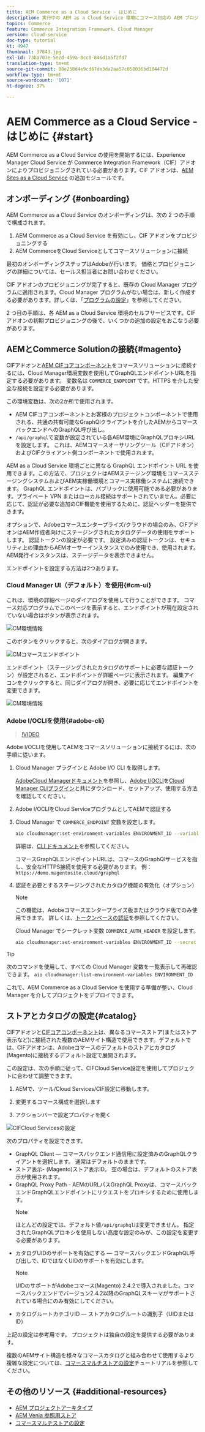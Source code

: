 ```yaml
---
title: AEM Commerce as a Cloud Service - はじめに
description: 実行中の AEM as a Cloud Service 環境にコマース対応の AEM プロジェクトをデプロイする方法を説明します。Adobe Cloud Manager の機能と CI／CD パイプラインを使用すると、実行中の環境に対する Venia 参照ストアフロントを構築できます。
topics: Commerce
feature: Commerce Integration Framework、Cloud Manager
version: cloud-service
doc-type: tutorial
kt: 4947
thumbnail: 37843.jpg
exl-id: 73ba707e-5e2d-459a-8cc8-846d1a5f2fd7
translation-type: tm+mt
source-git-commit: 08e258d4e9cd67de3da2aa57c058036bd104472d
workflow-type: tm+mt
source-wordcount: '1071'
ht-degree: 37%

---
```


# AEM Commerce as a Cloud Service - はじめに {#start}

AEM Commerce as a Cloud Service の使用を開始するには、Experience Manager Cloud Service が Commerce Integration Framework（CIF）アドオンによりプロビジョニングされている必要があります。CIF アドオンは、[AEM Sites as a Cloud Service](https://docs.adobe.com/content/help/ja-JP/experience-manager-cloud-service/sites/home.html) の追加モジュールです。

## オンボーディング {#onboarding}

AEM Commerce as a Cloud Service のオンボーディングは、次の 2 つの手順で構成されます。

1. AEM Commerce as a Cloud Service を有効にし、CIF アドオンをプロビジョニングする
2. AEM CommerceをCloud Serviceとしてコマースソリューションに接続

最初のオンボーディングステップはAdobeが行います。 価格とプロビジョニングの詳細については、セールス担当者にお問い合わせください。

CIF アドオンのプロビジョニングが完了すると、既存の Cloud Manager プログラムに適用されます。Cloud Manager プログラムがない場合は、新しく作成する必要があります。詳しくは、「[プログラムの設定](https://docs.adobe.com/content/help/ja-JP/experience-manager-cloud-manager/using/getting-started/setting-up-program.html)」を参照してください。

2 つ目の手順は、各 AEM as a Cloud Service 環境のセルフサービスです。CIF アドオンの初期プロビジョニングの後で、いくつかの追加の設定をおこなう必要があります。

## AEMとCommerce Solutionの接続{#magento}

CIFアドオンと[AEM CIFコアコンポーネント](https://github.com/adobe/aem-core-cif-components)をコマースソリューションに接続するには、Cloud Manager環境変数を使用してGraphQLエンドポイントURLを指定する必要があります。 変数名は `COMMERCE_ENDPOINT` です。HTTPS を介した安全な接続を設定する必要があります。

この環境変数は、次の2か所で使用されます。

- AEM CIFコアコンポーネントとお客様のプロジェクトコンポーネントで使用される、共通の共有可能なGraphQlクライアントを介したAEMからコマースバックエンドへのGraphQL呼び出し。
- `/api/graphql`で変数が設定されている各AEM環境にGraphQLプロキシURLを設定します。 これは、AEMコマースオーサリングツール（CIFアドオン）およびCIFクライアント側コンポーネントで使用されます。

AEM as a Cloud Service 環境ごとに異なる GraphQL エンドポイント URL を使用できます。この方法で、プロジェクトはAEMステージング環境をコマースステージングシステムおよびAEM実稼働環境とコマース実稼働システムに接続できます。  GraphQL エンドポイントは、パブリックに使用可能である必要があります。プライベート VPN またはローカル接続はサポートされていません。必要に応じて、認証が必要な追加のCIF機能を使用するために、認証ヘッダーを提供できます。

オプションで、Adobeコマースエンタープライズ/クラウドの場合のみ、CIFアドオンはAEM作成者向けにステージングされたカタログデータの使用をサポートします。 認証トークンの設定が必要です。 設定済みの認証トークンは、セキュリティ上の理由からAEMオーサーインスタンスでのみ使用でき、使用されます。 AEM発行インスタンスは、ステージデータを表示できません。

エンドポイントを設定する方法は2つあります。

### Cloud Manager UI（デフォルト）を使用{#cm-ui}

これは、環境の詳細ページのダイアログを使用して行うことができます。 コマース対応プログラムでこのページを表示すると、エンドポイントが現在設定されていない場合はボタンが表示されます。

![CM環境情報](/help/commerce-cloud/assets/commerce-cmui.png)

このボタンをクリックすると、次のダイアログが開きます。

![CMコマースエンドポイント](/help/commerce-cloud/assets/commerce-cm-endpoint.png)

エンドポイント（ステージングされたカタログのサポートに必要な認証トークン）が設定されると、エンドポイントが詳細ページに表示されます。 編集アイコンをクリックすると、同じダイアログが開き、必要に応じてエンドポイントを変更できます。

![CM環境情報](/help/commerce-cloud/assets/commerce-cmui-done.png)

### Adobe I/OCLIを使用{#adobe-cli}

>[!VIDEO](https://video.tv.adobe.com/v/37843?quality=12&learn=on)

Adobe I/OCLIを使用してAEMをコマースソリューションに接続するには、次の手順に従います。

1. Cloud Manager プラグインと Adobe I/O CLI を取得します。

   [AdobeCloud Managerドキュメント](https://docs.adobe.com/content/help/ja-JP/experience-manager-cloud-manager/using/introduction-to-cloud-manager.html)を参照し、[Adobe I/OCLI](https://github.com/adobe/aio-cli)を[Cloud Manager CLIプラグイン](https://github.com/adobe/aio-cli-plugin-cloudmanager)と共にダウンロード、セットアップ、使用する方法を確認してください。

2. Adobe I/OCLIをCloud ServiceプログラムとしてAEMで認証する

3. Cloud Manager で `COMMERCE_ENDPOINT` 変数を設定します。

   ```bash
   aio cloudmanager:set-environment-variables ENVIRONMENT_ID --variable COMMERCE_ENDPOINT "<Magento GraphQL endpoint URL>"
   ```

   詳細は、[CLI ドキュメント](https://github.com/adobe/aio-cli-plugin-cloudmanager#aio-cloudmanagerset-environment-variables-environmentid)を参照してください。

   コマースGraphQLエンドポイントURLは、コマースのGraphQlサービスを指し、安全なHTTPS接続を使用する必要があります。 例：`https://demo.magentosite.cloud/graphql`

4. 認証を必要とするステージングされたカタログ機能の有効化（オプション）

   >[!NOTE]
   >
   >この機能は、Adobeコマースエンタープライズ版またはクラウド版でのみ使用できます。 詳しくは、[トークンベースの認証](https://devdocs.magento.com/guides/v2.4/get-started/authentication/gs-authentication-token.html#integration-tokens)を参照してください。

   Cloud Manager でシークレット変数 `COMMERCE_AUTH_HEADER` を設定します。

   ```bash
   aio cloudmanager:set-environment-variables ENVIRONMENT_ID --secret COMMERCE_AUTH_HEADER "Authorization: Bearer <Access Token>"
   ```

>[!TIP]
>
>次のコマンドを使用して、すべての Cloud Manager 変数を一覧表示して再確認できます。 `aio cloudmanager:list-environment-variables ENVIRONMENT_ID`

これで、AEM Commerce as a Cloud Service を使用する準備が整い、Cloud Manager を介してプロジェクトをデプロイできます。

## ストアとカタログの設定{#catalog}

CIFアドオンと[CIFコアコンポーネント](https://github.com/adobe/aem-core-cif-components)は、異なるコマースストア(またはストア表示など)に接続された複数のAEMサイト構造で使用できます。デフォルトでは、CIFアドオンは、Adobeコマースのデフォルトのストアとカタログ(Magento)に接続するデフォルト設定で展開されます。

この設定は、次の手順に従って、CIFCloud Service設定を使用してプロジェクトに合わせて調整できます。

1. AEMで、ツール/Cloud Services/CIF設定に移動します。

2. 変更するコマース構成を選択します

3. アクションバーで設定プロパティを開く

![CIFCloud Servicesの設定](/help/commerce-cloud/assets/cif-cloud-service-config.png)

次のプロパティを設定できます。

- GraphQL Client — コマースバックエンド通信用に設定済みのGraphQLクライアントを選択します。 通常はデフォルトのままです。
- ストア表示- (Magento)ストア表示ID。 空の場合は、デフォルトのストア表示が使用されます。
- GraphQL Proxy Path - AEMのURLパスGraphQL Proxyは、コマースバックエンドGraphQLエンドポイントにリクエストをプロキシするために使用します。
   >[!NOTE]
   >
   > ほとんどの設定では、デフォルト値`/api/graphql`は変更できません。 指定されたGraphQLプロキシを使用しない高度な設定のみが、この設定を変更する必要があります。
- カタログUIDのサポートを有効にする — コマースバックエンドGraphQL呼び出しで、IDではなくUIDのサポートを有効にします。
   >[!NOTE]
   >
   > UIDのサポートがAdobeコマース(Magento) 2.4.2で導入されました。コマースバックエンドでバージョン2.4.2以降のGraphQLスキーマがサポートされている場合にのみ有効にしてください。
- カタログルートカテゴリID — ストアカタログルートの識別子（UIDまたはID）

上記の設定は参考用です。 プロジェクトは独自の設定を提供する必要があります。

複数のAEMサイト構造を様々なコマースカタログと組み合わせて使用するより複雑な設定については、[コマースマルチストアの設定](configuring/multi-store-setup.md)チュートリアルを参照してください。

## その他のリソース {#additional-resources}

- [AEM プロジェクトアーキタイプ](https://github.com/adobe/aem-project-archetype)
- [AEM Venia 参照用ストア](https://github.com/adobe/aem-cif-guides-venia)
- [コマースマルチストアの設定](configuring/multi-store-setup.md)
